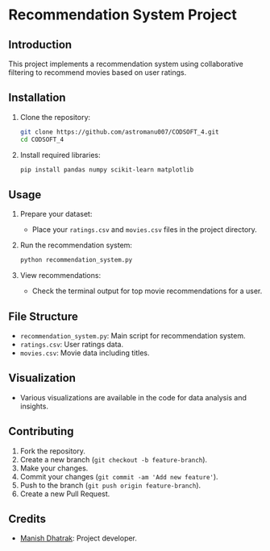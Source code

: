 # Recommendation System Project

## Introduction
This project implements a recommendation system using collaborative filtering to recommend movies based on user ratings.

## Installation
1. Clone the repository:
   ```bash
   git clone https://github.com/astromanu007/CODSOFT_4.git
   cd CODSOFT_4
   ```

2. Install required libraries:
   ```bash
   pip install pandas numpy scikit-learn matplotlib
   ```

## Usage
1. Prepare your dataset:
   - Place your `ratings.csv` and `movies.csv` files in the project directory.

2. Run the recommendation system:
   ```bash
   python recommendation_system.py
   ```

3. View recommendations:
   - Check the terminal output for top movie recommendations for a user.

## File Structure
- `recommendation_system.py`: Main script for recommendation system.
- `ratings.csv`: User ratings data.
- `movies.csv`: Movie data including titles.

## Visualization
- Various visualizations are available in the code for data analysis and insights.

## Contributing
1. Fork the repository.
2. Create a new branch (`git checkout -b feature-branch`).
3. Make your changes.
4. Commit your changes (`git commit -am 'Add new feature'`).
5. Push to the branch (`git push origin feature-branch`).
6. Create a new Pull Request.

## Credits
- [Manish Dhatrak](https://github.com/astromanu007): Project developer.
